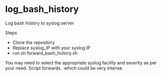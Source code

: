 # log_bash_history

Log bash history to syslog server

Steps 
- Clone the repository
- Replace syslog_IP with your syslog IP
- run sh forward_bash_history.sh 

You may need to select the appropriate syslog facility and severity as per your need. Script forwards *.* which could be very intense.  
